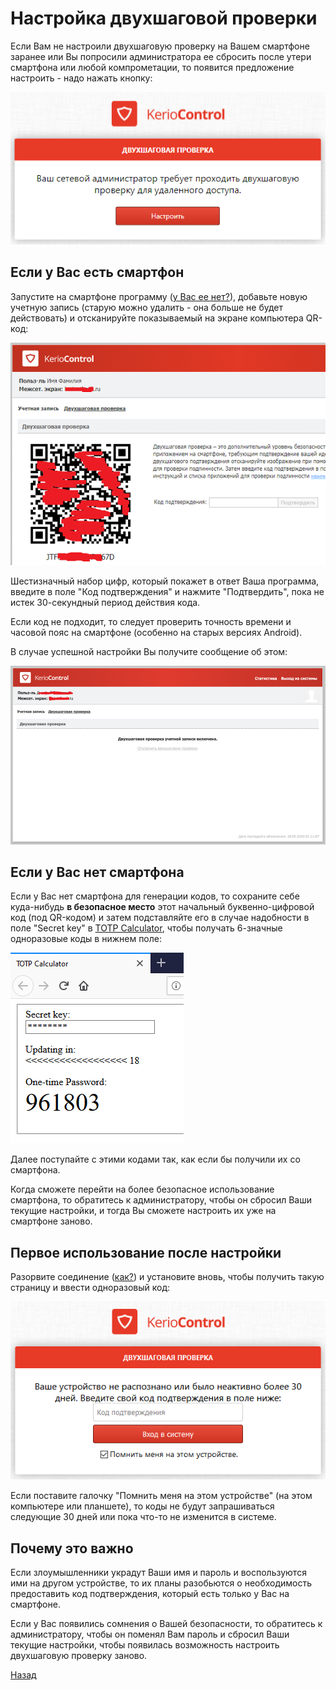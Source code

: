 ---
---
# Настройка двухшаговой проверки

Если Вам не настроили двухшаговую проверку на Вашем смартфоне заранее или Вы попросили администратора ее сбросить после утери смартфона или любой компрометации, то появится предложение настроить - надо нажать кнопку:

![pic-2fa-setup]

## Если у Вас есть смартфон

Запустите на смартфоне программу ([у Вас ее нет?][appstore]), добавьте новую учетную запись (старую можно удалить - она больше не будет действовать) и отсканируйте показываемый на экране компьютера QR-код:

![pic-qr]

Шестизначный набор цифр, который покажет в ответ Ваша программа, введите в поле "Код подтверждения" и нажмите "Подтвердить", пока не истек 30-секундный период действия кода.

Если код не подходит, то следует проверить точность времени и часовой пояс на смартфоне (особенно на старых версиях Android).

В случае успешной настройки Вы получите сообщение об этом:

![pic-activated]

## Если у Вас нет смартфона

Если у Вас нет смартфона для генерации кодов, то сохраните себе куда-нибудь **в безопасное место** этот начальный буквенно-цифровой код (под QR-кодом) и затем подставляйте его в случае надобности в поле "Secret key" в [TOTP Calculator], чтобы получать 6-значные одноразовые коды в нижнем поле:

![pic-TOTP]

Далее поступайте с этими кодами так, как если бы получили их со смартфона.

Когда сможете перейти на более безопасное использование смартфона, то обратитесь к администратору, чтобы он сбросил Ваши текущие настройки, и тогда Вы сможете настроить их уже на смартфоне заново.

## Первое использование после настройки

Разорвите соединение ([как?][exit]) и установите вновь, чтобы получить такую страницу и ввести одноразовый код:

![pic-30days]

Если поставите галочку "Помнить меня на этом устройстве" (на этом компьютере или планшете), то коды не будут запрашиваться следующие 30 дней или пока что-то не изменится в системе.

## Почему это важно

Если злоумышленники украдут Ваши имя и пароль и воспользуются ими на другом устройстве, то их планы разобьются о необходимость предоставить код подтверждения, который есть только у Вас на смартфоне.

Если у Вас появились сомнения о Вашей безопасности, то обратитесь к администратору, чтобы он поменял Вам пароль и сбросил Ваши текущие настройки, чтобы появилась возможность настроить двухшаговую проверку заново.

[Назад][back]

[appstore]: appstore.md "Authenticator"
[TOTP Calculator]: TOTP.html "Генератор кодов"
[exit]: exit.md "Завершение работы"
[back]: index.md "Основная инструкция"

[pic-2fa-setup]: assets/images/2fa-setup.png "Настроить"
[pic-qr]: assets/images/qr.png "QR"
[pic-TOTP]: assets/images/totp.png "Пример получения кода"
[pic-activated]: assets/images/activated.png "Двухшаговая проверка настроена"
[pic-30days]: assets/images/30days.png "Код подтверждения"
